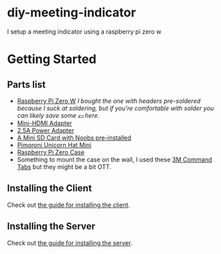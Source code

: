 # diy-meeting-indicator
I setup a meeting indicator using a raspberry pi zero w

# Getting Started

## Parts list

- [Raspberry Pi Zero W](https://www.adafruit.com/product/3708) _I bought the one with headers pre-soldered because I suck at soldering, but if you're comfortable with solder you can likely save some 💵 here_.
- [Mini-HDMI Adapter](https://www.canakit.com/mini-hdmi-adapter.html)
- [2.5A Power Adapter](https://www.canakit.com/raspberry-pi-adapter-power-supply-2-5a.html)
- [A Mini SD Card with Noobs pre-installed](https://www.canakit.com/raspberry-pi-sd-card-noobs.html)
- [Pimoroni Unicorn Hat Mini](https://shop.pimoroni.com/products/unicorn-hat-mini)
- [Raspberry Pi Zero Case](https://www.adafruit.com/product/3446)
- Something to mount the case on the wall, I used these [3M Command Tabs](https://www.amazon.com/Picture-Hanging-Decorate-Damage-Free-17206-6ES/dp/B07ZPXS64N/ref=asc_df_B07ZPXS64N) but they might be a bit OTT.

## Installing the Client

Check out [the guide for installing the client](./clients/README.md).

## Installing the Server

Check out [the guide for installing the server](./server/README.md).
